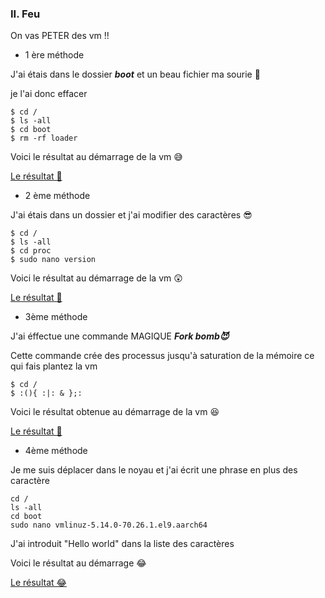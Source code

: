 
###  II. Feu

On vas PETER des vm !!

+ 1 ère méthode

J'ai étais dans le dossier ***boot*** et un beau fichier ma sourie 🤣

je l'ai donc effacer 
```
$ cd /
$ ls -all
$ cd boot
$ rm -rf loader
```

Voici le résultat au démarrage de la vm 😅

[Le résultat 🤣](obsidian://open?vault=Tp-Linux&file=tp1%2FVm1.png)

+ 2 ème méthode

J'ai étais dans un dossier et j'ai modifier des caractères 😎
```
$ cd /
$ ls -all
$ cd proc
$ sudo nano version
```

Voici le résultat au démarrage de la vm 😲

[Le résultat 🤣](obsidian://open?vault=Tp-Linux&file=tp1%2FVm2.png)

+ 3ème méthode

J'ai éffectue une commande MAGIQUE ***Fork bomb😈***

Cette commande crée des processus jusqu'à saturation de la mémoire ce qui fais plantez la vm 
```
$ cd /
$ :(){ :|: & };:
```

Voici le résultat obtenue au démarrage de la vm 😆

[Le résultat 🤣](obsidian://open?vault=Tp-Linux&file=tp1%2FVm3.png)

+ 4ème méthode 

Je me suis déplacer dans le noyau et j'ai écrit une phrase en plus des caractère 
```
cd /
ls -all
cd boot
sudo nano vmlinuz-5.14.0-70.26.1.el9.aarch64
```

J'ai introduit "Hello world" dans la liste des caractères 

Voici le résultat au démarrage 😂

 [Le résultat 😂](obsidian://open?vault=Tp-Linux&file=tp1%2FVm4.png)
 